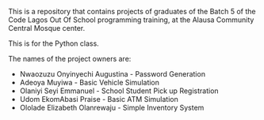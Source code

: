 This is a repository that contains projects of graduates of the Batch 5 of the Code Lagos Out Of School programming training, at the Alausa Community Central Mosque center. 

This is for the Python class.

The names of the project owners are:
  - Nwaozuzu Onyinyechi Augustina - Password Generation
  - Adeoya Muyiwa - Basic Vehicle Simulation
  - Olaniyi Seyi Emmanuel - School Student Pick up Registration
  - Udom EkomAbasi Praise - Basic ATM Simulation
  - Ololade Elizabeth Olanrewaju - Simple Inventory System
